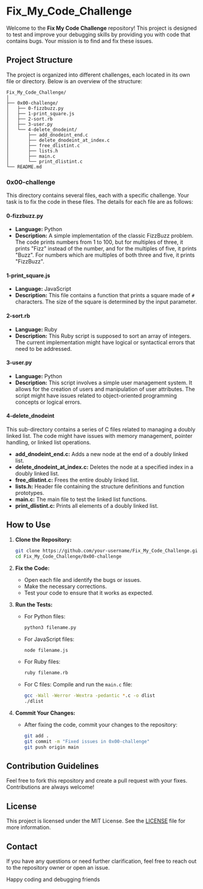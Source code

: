 # Fix_My_Code_Challenge

Welcome to the **Fix My Code Challenge** repository! This project is designed to test and improve your debugging skills by providing you with code that contains bugs. Your mission is to find and fix these issues.

## Project Structure

The project is organized into different challenges, each located in its own file or directory. Below is an overview of the structure:

```plaintext
Fix_My_Code_Challenge/
│
├── 0x00-challenge/
│   ├── 0-fizzbuzz.py
│   ├── 1-print_square.js
│   ├── 2-sort.rb
│   ├── 3-user.py
│   └── 4-delete_dnodeint/
│       ├── add_dnodeint_end.c
│       ├── delete_dnodeint_at_index.c
│       ├── free_dlistint.c
│       ├── lists.h
│       ├── main.c
│       └── print_dlistint.c
└── README.md
```

### 0x00-challenge

This directory contains several files, each with a specific challenge. Your task is to fix the code in these files. The details for each file are as follows:

#### 0-fizzbuzz.py
- **Language:** Python
- **Description:** A simple implementation of the classic FizzBuzz problem. The code prints numbers from 1 to 100, but for multiples of three, it prints "Fizz" instead of the number, and for the multiples of five, it prints "Buzz". For numbers which are multiples of both three and five, it prints "FizzBuzz".

#### 1-print_square.js
- **Language:** JavaScript
- **Description:** This file contains a function that prints a square made of `#` characters. The size of the square is determined by the input parameter.

#### 2-sort.rb
- **Language:** Ruby
- **Description:** This Ruby script is supposed to sort an array of integers. The current implementation might have logical or syntactical errors that need to be addressed.

#### 3-user.py
- **Language:** Python
- **Description:** This script involves a simple user management system. It allows for the creation of users and manipulation of user attributes. The script might have issues related to object-oriented programming concepts or logical errors.

#### 4-delete_dnodeint

This sub-directory contains a series of C files related to managing a doubly linked list. The code might have issues with memory management, pointer handling, or linked list operations.

- **add_dnodeint_end.c:** Adds a new node at the end of a doubly linked list.
- **delete_dnodeint_at_index.c:** Deletes the node at a specified index in a doubly linked list.
- **free_dlistint.c:** Frees the entire doubly linked list.
- **lists.h:** Header file containing the structure definitions and function prototypes.
- **main.c:** The main file to test the linked list functions.
- **print_dlistint.c:** Prints all elements of a doubly linked list.

## How to Use

1. **Clone the Repository:**
   ```bash
   git clone https://github.com/your-username/Fix_My_Code_Challenge.git
   cd Fix_My_Code_Challenge/0x00-challenge
   ```

2. **Fix the Code:**
   - Open each file and identify the bugs or issues.
   - Make the necessary corrections.
   - Test your code to ensure that it works as expected.

3. **Run the Tests:**
   - For Python files: 
     ```bash
     python3 filename.py
     ```
   - For JavaScript files:
     ```bash
     node filename.js
     ```
   - For Ruby files:
     ```bash
     ruby filename.rb
     ```
   - For C files:
     Compile and run the `main.c` file:
     ```bash
     gcc -Wall -Werror -Wextra -pedantic *.c -o dlist
     ./dlist
     ```

4. **Commit Your Changes:**
   - After fixing the code, commit your changes to the repository:
     ```bash
     git add .
     git commit -m "Fixed issues in 0x00-challenge"
     git push origin main
     ```

## Contribution Guidelines

Feel free to fork this repository and create a pull request with your fixes. Contributions are always welcome!

## License

This project is licensed under the MIT License. See the [LICENSE](LICENSE) file for more information.

## Contact

If you have any questions or need further clarification, feel free to reach out to the repository owner or open an issue.

Happy coding and debugging friends
